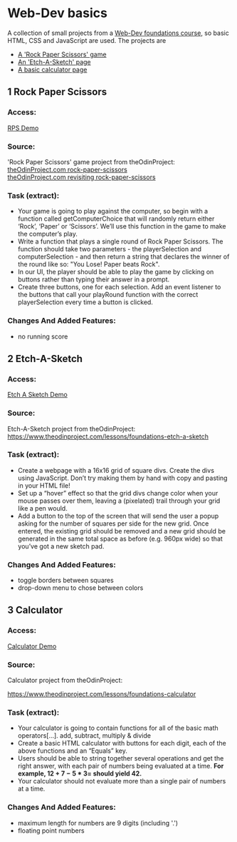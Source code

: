 # Web-Dev basics
A collection of small projects from a [Web-Dev foundations course](https://www.theodinproject.com/paths/foundations/courses/foundations), so basic HTML, CSS and JavaScript are used.
The projects are 
- [A 'Rock Paper Scissors' game](#1-rock-paper-scissors)
- [An 'Etch-A-Sketch' page](#2-etch-a-sketch)
- [A basic calculator page](#3-calculator)

## 1 Rock Paper Scissors
### Access:
[RPS Demo](https://julianeichen.github.io/RPS/)

### Source:
'Rock Paper Scissors' game project from theOdinProject: <br>
[theOdinProject.com rock-paper-scissors](https://www.theodinproject.com/lessons/foundations-rock-paper-scissors)<br>
[theOdinProject.com revisiting rock-paper-scissors](https://www.theodinproject.com/lessons/foundations-revisiting-rock-paper-scissors)

### Task (extract):

- Your game is going to play against the computer, so begin with a function called getComputerChoice that will randomly return either ‘Rock’, ‘Paper’ or ‘Scissors’. We’ll use this function in the game to make the computer’s play. 
- Write a function that plays a single round of Rock Paper Scissors. The function should take two parameters - the playerSelection and computerSelection - and then return a string that declares the winner of the round like so: "You Lose! Paper beats Rock".
- In our UI, the player should be able to play the game by clicking on buttons rather than typing their answer in a prompt. 
- Create three buttons, one for each selection. Add an event listener to the buttons that call your playRound function with the correct playerSelection every time a button is clicked.

### Changes And Added Features:
- no running score


## 2 Etch-A-Sketch
### Access:
[Etch A Sketch Demo](https://julianeichen.github.io/et-a-sk/)

### Source:
Etch-A-Sketch project from theOdinProject: <br>
https://www.theodinproject.com/lessons/foundations-etch-a-sketch

### Task (extract):

- Create a webpage with a 16x16 grid of square divs. Create the divs using JavaScript. Don’t try making them by hand with copy and pasting in your HTML file!
- Set up a “hover” effect so that the grid divs change color when your mouse passes over them, leaving a (pixelated) trail through your grid like a pen would. 
- Add a button to the top of the screen that will send the user a popup asking for the number of squares per side for the new grid. Once entered, the existing grid should be removed and a new grid should be generated in the same total space as before (e.g. 960px wide) so that you’ve got a new sketch pad.

### Changes And Added Features:
- toggle borders between squares
- drop-down menu to chose between colors


## 3 Calculator
### Access:

[Calculator Demo](https://julianeichen.github.io/meCalc/)

### Source:
Calculator project from theOdinProject:

https://www.theodinproject.com/lessons/foundations-calculator

### Task (extract):

- Your calculator is going to contain functions for all of the basic math operators[...]. add, subtract, multiply & divide
- Create a basic HTML calculator with buttons for each digit, each of the above functions and an “Equals” key. 
- Users should be able to string together several operations and get the right answer, with each pair of numbers being evaluated at a time. **For example, $12 + 7 - 5 * 3 =$ should yield $42$.**
- Your calculator should not evaluate more than a single pair of numbers at a time. 

### Changes And Added Features:
- maximum length for numbers are 9 digits (including '.')
- floating point numbers
